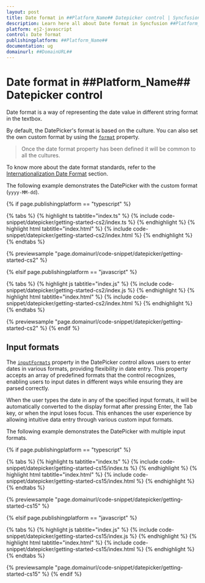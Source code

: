 ```yaml
---
layout: post
title: Date format in ##Platform_Name## Datepicker control | Syncfusion
description: Learn here all about Date format in Syncfusion ##Platform_Name## Datepicker control of Syncfusion Essential JS 2 and more.
platform: ej2-javascript
control: Date format 
publishingplatform: ##Platform_Name##
documentation: ug
domainurl: ##DomainURL##
---
```


# Date format in ##Platform_Name## Datepicker control

Date format is a way of representing the date value in different string format in the textbox.

By default, the DatePicker's format is based on the culture. You can also set the own custom format by using the [`format`](../api/datepicker/#format) property.

> Once the date format property has been defined it will be common to all the cultures.

To know more about the date format standards, refer to the [Internationalization Date Format](https://ej2.syncfusion.com/documentation/common/internationalization) section.

The following example demonstrates the DatePicker with the custom format (`yyyy-MM-dd`).

{% if page.publishingplatform == "typescript" %}

 {% tabs %}
{% highlight ts tabtitle="index.ts" %}
{% include code-snippet/datepicker/getting-started-cs2/index.ts %}
{% endhighlight %}
{% highlight html tabtitle="index.html" %}
{% include code-snippet/datepicker/getting-started-cs2/index.html %}
{% endhighlight %}
{% endtabs %}
        
{% previewsample "page.domainurl/code-snippet/datepicker/getting-started-cs2" %}

{% elsif page.publishingplatform == "javascript" %}

{% tabs %}
{% highlight js tabtitle="index.js" %}
{% include code-snippet/datepicker/getting-started-cs2/index.js %}
{% endhighlight %}
{% highlight html tabtitle="index.html" %}
{% include code-snippet/datepicker/getting-started-cs2/index.html %}
{% endhighlight %}
{% endtabs %}

{% previewsample "page.domainurl/code-snippet/datepicker/getting-started-cs2" %}
{% endif %}

## Input formats 

The [`inputFormats`](../api/datepicker) property in the DatePicker control allows users to enter dates in various formats, providing flexibility in date entry. This property accepts an array of predefined formats that the control recognizes, enabling users to input dates in different ways while ensuring they are parsed correctly.
 
When the user types the date in any of the specified input formats, it will be automatically converted to the display format after pressing Enter, the Tab key, or when the input loses focus. This enhances the user experience by allowing intuitive data entry through various custom input formats.
 
The following example demonstrates the DatePicker with multiple input formats.

{% if page.publishingplatform == "typescript" %}

 {% tabs %}
{% highlight ts tabtitle="index.ts" %}
{% include code-snippet/datepicker/getting-started-cs15/index.ts %}
{% endhighlight %}
{% highlight html tabtitle="index.html" %}
{% include code-snippet/datepicker/getting-started-cs15/index.html %}
{% endhighlight %}
{% endtabs %}

{% previewsample "page.domainurl/code-snippet/datepicker/getting-started-cs15" %}

{% elsif page.publishingplatform == "javascript" %}

{% tabs %}
{% highlight js tabtitle="index.js" %}
{% include code-snippet/datepicker/getting-started-cs15/index.js %}
{% endhighlight %}
{% highlight html tabtitle="index.html" %}
{% include code-snippet/datepicker/getting-started-cs15/index.html %}
{% endhighlight %}
{% endtabs %}

{% previewsample "page.domainurl/code-snippet/datepicker/getting-started-cs15" %}
{% endif %}
